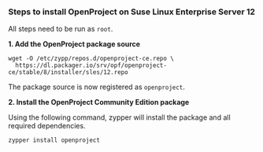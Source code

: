### Steps to install OpenProject on Suse Linux Enterprise Server 12

All steps need to be run as `root`.

**1. Add the OpenProject package source**

```
wget -O /etc/zypp/repos.d/openproject-ce.repo \
  https://dl.packager.io/srv/opf/openproject-ce/stable/8/installer/sles/12.repo
```

The package source is now registered as `openproject`.

**2. Install the OpenProject Community Edition package**

Using the following command, zypper will install the package and all required dependencies.

```bash
zypper install openproject
```
